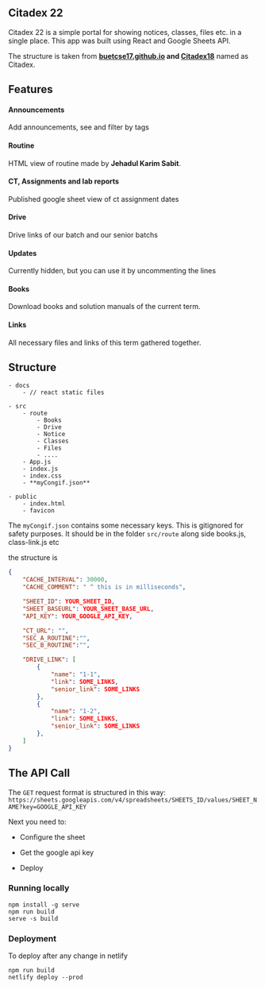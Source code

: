 ## Citadex 22
Citadex 22 is a simple portal for showing notices, classes, files etc. in a single place. This app was built using React and Google Sheets API. 

The structure is taken from  **[buetcse17.github.io](https://github.com/buetcse17/buetcse17.github.io) and [Citadex18](https://github.com/TamimEhsan/Citadex18)**  named as Citadex.

## Features

#### Announcements

Add announcements, see and filter by tags

#### Routine

HTML view of routine made by **Jehadul Karim Sabit**.

#### CT, Assignments and lab reports

Published google sheet view of ct assignment dates

#### Drive

Drive links of our batch and our senior batchs

#### Updates

Currently hidden, but you can use it by uncommenting the lines

#### Books

Download books and solution manuals of the current term.

#### Links

All necessary files and links of this term gathered together.


## Structure
```
- docs
    - // react static files

- src
    - route
        - Books
        - Drive
        - Notice
        - Classes
        - Files
        - ....
    - App.js
    - index.js
    - index.css
    - **myCongif.json**

- public
    - index.html
    - favicon
```
The `myCongif.json` contains some necessary keys. This is gitignored for safety purposes. It should be in the folder `src/route` along side books.js, class-link.js etc

the structure is

```json
{
    "CACHE_INTERVAL": 30000,
    "CACHE_COMMENT": " ^ this is in milliseconds",

    "SHEET_ID": YOUR_SHEET_ID,
    "SHEET_BASEURL": YOUR_SHEET_BASE_URL,
    "API_KEY": YOUR_GOOGLE_API_KEY,

    "CT_URL": "",
    "SEC_A_ROUTINE":"",
    "SEC_B_ROUTINE":"",

    "DRIVE_LINK": [
        {
            "name": "1-1",
            "link": SOME_LINKS,
            "senior_link": SOME_LINKS
        },
        {
            "name": "1-2",
            "link": SOME_LINKS,
            "senior_link": SOME_LINKS
        },
    ]
}
```

## The API Call
The `GET` request format is structured in this way:
```https://sheets.googleapis.com/v4/spreadsheets/SHEETS_ID/values/SHEET_NAME?key=GOOGLE_API_KEY```


Next you need to:

- Configure the sheet

- Get the google api key

- Deploy

### Running locally

```
npm install -g serve
npm run build
serve -s build
```

### Deployment
To deploy after any change in netlify
```
npm run build
netlify deploy --prod
```